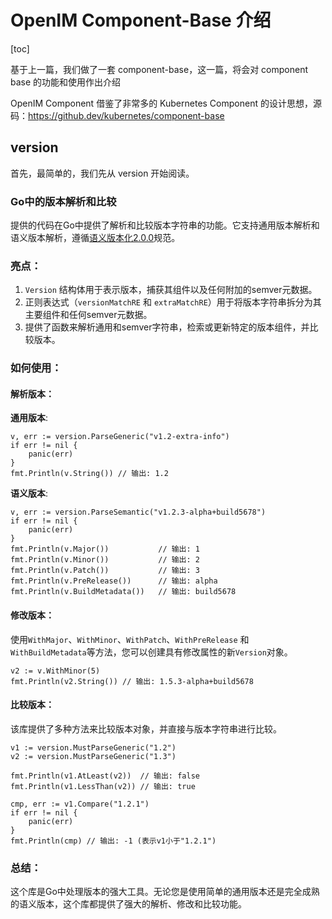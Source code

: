 # OpenIM Component-Base 介绍

[toc]

基于上一篇，我们做了一套 component-base，这一篇，将会对 component base 的功能和使用作出介绍

OpenIM Component 借鉴了非常多的 Kubernetes Component 的设计思想，源码：https://github.dev/kubernetes/component-base



## version

首先，最简单的，我们先从 version 开始阅读。



###  Go中的版本解析和比较

提供的代码在Go中提供了解析和比较版本字符串的功能。它支持通用版本解析和语义版本解析，遵循[语义版本化2.0.0](http://semver.org/)规范。

### 亮点：

1. `Version` 结构体用于表示版本，捕获其组件以及任何附加的semver元数据。
2. 正则表达式（`versionMatchRE` 和 `extraMatchRE`）用于将版本字符串拆分为其主要组件和任何semver元数据。
3. 提供了函数来解析通用和semver字符串，检索或更新特定的版本组件，并比较版本。

### 如何使用：

#### 解析版本：

**通用版本**:

```
v, err := version.ParseGeneric("v1.2-extra-info")
if err != nil {
    panic(err)
}
fmt.Println(v.String()) // 输出: 1.2
```

**语义版本**:

```
v, err := version.ParseSemantic("v1.2.3-alpha+build5678")
if err != nil {
    panic(err)
}
fmt.Println(v.Major())           // 输出: 1
fmt.Println(v.Minor())           // 输出: 2
fmt.Println(v.Patch())           // 输出: 3
fmt.Println(v.PreRelease())      // 输出: alpha
fmt.Println(v.BuildMetadata())   // 输出: build5678
```

#### 修改版本：

使用`WithMajor`、`WithMinor`、`WithPatch`、`WithPreRelease` 和 `WithBuildMetadata`等方法，您可以创建具有修改属性的新`Version`对象。

```
v2 := v.WithMinor(5)
fmt.Println(v2.String()) // 输出: 1.5.3-alpha+build5678
```

#### 比较版本：

该库提供了多种方法来比较版本对象，并直接与版本字符串进行比较。

```
v1 := version.MustParseGeneric("1.2")
v2 := version.MustParseGeneric("1.3")

fmt.Println(v1.AtLeast(v2))  // 输出: false
fmt.Println(v1.LessThan(v2)) // 输出: true

cmp, err := v1.Compare("1.2.1")
if err != nil {
    panic(err)
}
fmt.Println(cmp) // 输出: -1 (表示v1小于"1.2.1")
```

### 总结：

这个库是Go中处理版本的强大工具。无论您是使用简单的通用版本还是完全成熟的语义版本，这个库都提供了强大的解析、修改和比较功能。